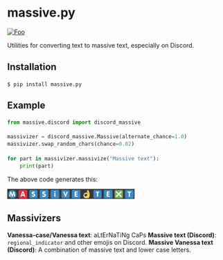 # massive.py

[![Foo](http://badge.fury.io/py/area.svg)](http://badge.fury.io/py/area)

Utilities for converting text to massive text, especially on Discord.

## Installation

`$ pip install massive.py`

## Example

```python
from massive.discord import discord_massive

massivizer = discord_massive.Massive(alternate_chance=1.0)
massivizer.swap_random_chars(chance=0.02)

for part in massivizer.massivize("Massive text"):
	print(part)
```

The above code generates this:

![](https://raw.githubusercontent.com/TheRandomLabs/massive.py/master/example.png)

## Massivizers

**Vanessa-case/Vanessa text**: aLtErNaTiNg CaPs
**Massive text (Discord)**: `regional_indicator` and other emojis on Discord.
**Massive Vanessa text (Discord)**: A combination of massive text and lower case letters.
